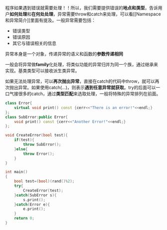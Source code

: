 程序如果遇到错误就需要处理！！所以，我们需要提供错误的**地点和类型**，告诉用户**如何处理**和**在何处处理**，异常需要throw和catch来处理，可以看[[Namespace和异常简介]]里面有提及。一般异常需要包括：
* 错误类型
* 错误原因
* 其它与错误相关的信息

异常本身是一个对象，传递异常的语义和函数的**参数传递相同**

一般会将异常做**family**化处理，将类似功能的异常归并为同一个族，通过继承来实现。基类类型可以接收派生类异常。

如果无法处理异常，可以**再次抛出异常**，直接在catch的代码中throw，就可以再次抛出异常。如果使用catch(...)，则表示**遇到任意异常就获取**。try的后面可以一口气接很多的catch，通过**类型匹配**来选取处理，一般将特殊的异常排列在前面。
```C++
class Error{
	virtual void print() const {cerr<<"There is an error!"<<endl;}
};
class SubError:public Error{
	void print() const {cerr<<"Another Error!"<<endl;}
};

void CreateError(bool test){
	if(test){
		throw SubError();
	}else{
		throw Error();
	}
}

int main()
{
	bool test=(bool)(rand()%2);
	try{
		CreateError(test);
	}catch(SubError s){
		s.print();	
	}catch(Error e){
		e.print();
	}
	return 0;
}
```